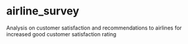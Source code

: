 # airline_survey
Analysis on customer satisfaction and recommendations to airlines for increased good customer satisfaction rating
